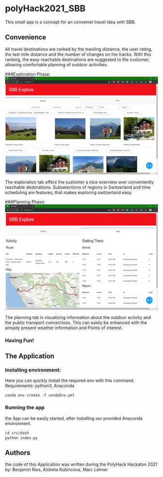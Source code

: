 # polyHack2021_SBB
This small app is a concept for an conveniet travel Idea with SBB. 

## Convenience
All travel destinations are ranked by the traviling distance, the user rating, the last mile distance and the number of changes on the tracks.
With this ranking, the easy reachable destinations are suggested to the customer, allowing comfortable planning of outdoor activities.

###Exploration Phase:
![](.img/exploration.png)

The exploration tab offers the customer a nice overview over conveniently reachable destinations.
Subselections of regions in Switzerland and time scheduling are features, that makes exploring switzerland easy.


###Planning Phase:
![](.img/planning.png)

The planning tab is visualizing information about the outdoor activity and the public transport connections.
This can easily be enhanced with the already present weather information and Points of interest.

### Having Fun!


## The Application

### Installing environment:

Here you can quickly install the required env with this command.
Requirements: python3, Anaconda

    conda env create -f condaEnv.yml

### Running the app
the App can be easily started, after installing our provided Anaconda environment.

    cd src/dash
    python index.py

## Authors
the code of this Application was written during the PolyHack Hackaton 2021 by:
Benjamin Ries, Alzbeta Kubincova, Marc Lehner
